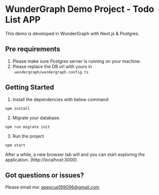 # WunderGraph Demo Project - Todo List APP

This demo is developed in WunderGraph with Next.js & Postgres.

## Pre requirements
1. Please make sure Postgres server is running on your machine.
2. Please replace the DB url with yours in `.wundergraph/wundergraph.config.ts`

## Getting Started

1. Install the dependencies with below command:

```
npm install
```

2. Migrate your database.

```
npm run migrate init
```

3. Run the project

```
npm start
```

After a while, a new browser tab will and you can start exploring the application. (http://localhost:3000).

## Got questions or issues?

Please email me: apexcup199096@gmail.com
